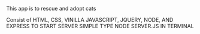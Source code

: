 This app is to rescue and adopt cats

Consist of HTML, CSS, VINILLA JAVASCRIPT, JQUERY, NODE, AND EXPRESS
TO START SERVER SIMPLE TYPE NODE SERVER.JS IN TERMINAL